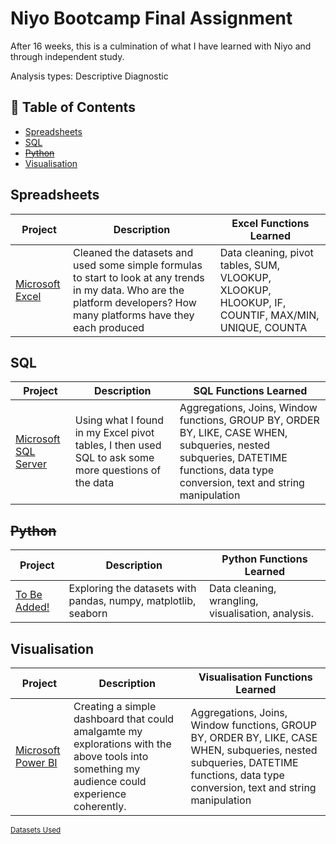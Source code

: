 # Niyo Bootcamp Final Assignment

After 16 weeks, this is a culmination of what I have learned with Niyo and through independent study.

Analysis types: Descriptive
                Diagnostic
                
## 📃 Table of Contents
- [Spreadsheets](#spreadsheets)
- [SQL](#sql)
- ~~[Python](#python)~~
- [Visualisation](#visualisation)

## Spreadsheets

| Project | Description | Excel Functions Learned|
|---|---|---|
| [Microsoft Excel](https://github.com/TechniKhali/Niyo_Excel) | Cleaned the datasets and used some simple formulas to start to look at any trends in my data. Who are the platform developers? How many platforms have they each produced |  Data cleaning, pivot tables, SUM, VLOOKUP, XLOOKUP, HLOOKUP, IF, COUNTIF, MAX/MIN, UNIQUE, COUNTA | 

## SQL

| Project | Description | SQL Functions Learned|
|---|---|---|
| [Microsoft SQL Server](https://github.com/TechniKhali/Niyo_SQL) | Using what I found in my Excel pivot tables, I then used SQL to ask some more questions of the data | Aggregations, Joins, Window functions, GROUP BY, ORDER BY, LIKE, CASE WHEN, subqueries, nested subqueries, DATETIME functions, data type conversion, text and string manipulation |  

## ~~Python~~

| Project | Description | Python Functions Learned|
|---|---|---|
| [To Be Added!](https://) | Exploring the datasets with pandas, numpy, matplotlib, seaborn | Data cleaning, wrangling, visualisation, analysis. |  

## Visualisation

| Project | Description | Visualisation Functions Learned|
|---|---|---|
| [Microsoft Power BI](https://github.com/TechniKhali/Power_BI_Niyo) | Creating a simple dashboard that could amalgamte my explorations with the above tools into something my audience could experience coherently. | Aggregations, Joins, Window functions, GROUP BY, ORDER BY, LIKE, CASE WHEN, subqueries, nested subqueries, DATETIME functions, data type conversion, text and string manipulation |  

<sub>[Datasets Used](https://github.com/TechniKhali/Datasets)</sub>
